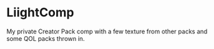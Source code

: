 # LiightComp

My private Creator Pack comp with a few texture from other packs and some QOL packs thrown in.
